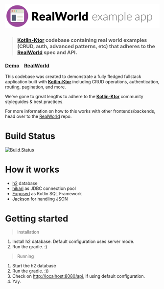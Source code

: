 # ![RealWorld Example App](logo.png)

> ### [Kotlin-Ktor](https://github.com/kotlin/ktor) codebase containing real world examples (CRUD, auth, advanced patterns, etc) that adheres to the [RealWorld](https://github.com/gothinkster/realworld) spec and API.


### [Demo](https://github.com/gothinkster/realworld)&nbsp;&nbsp;&nbsp;&nbsp;[RealWorld](https://github.com/gothinkster/realworld)


This codebase was created to demonstrate a fully fledged fullstack application built with **[Kotlin-Ktor](https://github.com/kotlin/ktor)** including CRUD operations, authentication, routing, pagination, and more.

We've gone to great lengths to adhere to the **[Kotlin-Ktor](https://github.com/kotlin/ktor)** community styleguides & best practices.

For more information on how to this works with other frontends/backends, head over to the [RealWorld](https://github.com/gothinkster/realworld) repo.

# Build Status
[![Build Status](https://travis-ci.org/dragneelfps/realworld-kotlin-ktor.svg?branch=master)](https://travis-ci.org/dragneelfps/realworld-kotlin-ktor)

# How it works

- [h2](https://h2database.com/html/main.html) database
- [hikari](https://github.com/brettwooldridge/HikariCP) as JDBC connection pool
- [Exposed](https://github.com/JetBrains/Exposed/) as Kotlin SQL Framework
- [Jackson](https://github.com/FasterXML/jackson) for handling JSON

# Getting started

> Installation

1. Install h2 database. Default configuration uses server mode.
2. Run the gradle. :)

> Running

1. Start the h2 database
2. Run the gradle. :))
3. Check on [http://localhost:8080/api](http:localhost:8080/api), if using default configuration. 
4. Yay.

